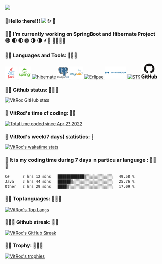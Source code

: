 ![](https://media.giphy.com/media/3o7TKDEhaHWJpBs2Xu/giphy.gif)
   
### 🌈Hello there!!!  ![](https://komarev.com/ghpvc/?username=VitRod&color=green)  ✨ 🌈
### 🔱🌈 I’m currently working on SpringBoot and Hibernate Project😄 🌒  🌓 🌞 🌗  🌘 ⚡ 💪 🌈🏳️‍🌈🔱
     
<!--
**VitRod/VitRod** is a ✨ _special_ ✨ repository because its `README.md` (this file) appears on your GitHub profile.

Here are some ideas to get you started:
    
- 🔭 I’m currently working on ...
- 🌱 I’m currently learning ...
- 👯 I’m looking to collaborate on ...
- 🤔 I’m looking for help with ...
- 💬 Ask me about ...
- 📫 How to reach me: ...
- 😄 Pronouns: ...
- ⚡ Fun fact: ...
-->

  

<h3 align="left">🔱🌈  Languages and Tools: 🏳️‍🌈🔱 </h3>
<p align="left"> 
   <a href="https://www.javatpoint.com/java-tutorial" target="_blank"> <img src="https://raw.githubusercontent.com/devicons/devicon/1119b9f84c0290e0f0b38982099a2bd027a48bf1/icons/java/java-original-wordmark.svg" alt="java" width="40" height="40"/> </a>
  <a href="https://www.javatpoint.com/spring-tutorial" target="_blank"> <img src="https://raw.githubusercontent.com/devicons/devicon/1119b9f84c0290e0f0b38982099a2bd027a48bf1/icons/spring/spring-original-wordmark.svg" alt="spring" width="40" height="40"/> </a>
  <a href="https://www.javatpoint.com/hibernate-tutorial" target="_blank"> <img src="https://www.vectorlogo.zone/logos/hibernate/hibernate-ar21.png" alt="hibernate" width="100" height="40"/> </a>
   <a href="https://www.javatpoint.com/postgresql-tutorial" target="_blank"> <img src="https://raw.githubusercontent.com/devicons/devicon/1119b9f84c0290e0f0b38982099a2bd027a48bf1/icons/postgresql/postgresql-original-wordmark.svg" alt="postgres" width="40" height="40"/> </a>
   <a href="https://www.javatpoint.com/mysql-tutorial" target="_blank"> <img src="https://raw.githubusercontent.com/devicons/devicon/1119b9f84c0290e0f0b38982099a2bd027a48bf1/icons/mysql/mysql-original-wordmark.svg" alt="mysql" width="40" height="40"/> </a>
  <a href="https://www.javatpoint.com/intellij-vs-eclipse" target="_blank"> <img src="https://upload.wikimedia.org/wikipedia/commons/thumb/d/d0/Eclipse-Luna-Logo.svg/2560px-Eclipse-Luna-Logo.svg.png" alt="Eclipse" width="60" height="30"/> </a>
  <a href="https://www.javatpoint.com/intellij-idea-tutorial" target="_blank"> <img src="https://raw.githubusercontent.com/devicons/devicon/1119b9f84c0290e0f0b38982099a2bd027a48bf1/icons/intellij/intellij-plain-wordmark.svg" alt="Intelij idea" width="70" height="40"/> </a>
   <a href="https://www.javatpoint.com/java" target="_blank"> <img src="http://3.bp.blogspot.com/-Ajql3_Oijdk/U438gFWH3fI/AAAAAAAAAKE/DFbF4ZLaqjY/s1600/spring-tool-suite-project-logo.png" alt="STS" width="50" height="50"/> </a>
  <a href="https://www.javatpoint.com/java" target="_blank"> <img src="https://raw.githubusercontent.com/devicons/devicon/1119b9f84c0290e0f0b38982099a2bd027a48bf1/icons/github/github-original-wordmark.svg" alt="Github" width="50" height="50"/> </a>
  </p>
     
  <h3 align="left">🔱🌈 Github status: 🏳️‍🌈🔱</h3>
  
  ![VitRod GitHub stats](https://github-readme-stats.vercel.app/api?username=VitRod)
  
 <!-- [![Anurag's GitHub stats](https://github-readme-stats.vercel.app/api?username=anuraghazra)](https://github.com/anuraghazra/github-readme-stats) -->
  
  <h3 align="left"> 🔱 VitRod's time of coding: 🏳️‍🌈</h3>
  
  <a href="https://wakatime.com/@a497e0ea-4978-42b2-9aa3-d3c04dc123a5"><img src="https://wakatime.com/badge/user/a497e0ea-4978-42b2-9aa3-d3c04dc123a5.svg" alt="Total time coded since Apr 22 2022" /></a>
  
 
  <h3 align="left"> 🔱 VitRod's week(7 days) statistics: 🌈 </h3>
  
  [![VitRod's wakatime stats](https://github-readme-stats.vercel.app/api/wakatime?username=VitRod)](https://github.com/anuraghazra/github-readme-stats)
  
    

  
  
  
   <h3 align="left"> 🌈 It is my coding time during 7 days in particular language : 🏳️‍🌈🔱</h3> 
  
<!--START_SECTION:waka-->

```text
C#      7 hrs 12 mins   ████████████▒░░░░░░░░░░░░   49.58 %
Java    3 hrs 44 mins   ██████▒░░░░░░░░░░░░░░░░░░   25.76 %
Other   2 hrs 29 mins   ████▒░░░░░░░░░░░░░░░░░░░░   17.09 %
```

<!--END_SECTION:waka-->
    
  <h3 align="left">🔱🌈   Top languages: 🏳️‍🌈🔱 </h3>
  
  [![VitRod's Top Langs](https://github-readme-stats.vercel.app/api/top-langs/?username=VitRod&layout=compact)](https://github.com/VitRod/github-readme-stats)
  
  
  <h3 align="left">🏳️‍🌈🔱  Github streak: 🔱🌈 </h3>
  
 [![VitRod's GitHub Streak](https://github-readme-streak-stats.herokuapp.com?user=VitRod&theme=elegant&hide_border=true&date_format=M%20j%5B%2C%20Y%5D)](https://git.io/streak-stats)
 
 <h3 align="left">🔱🌈  Trophy: 🏳️‍🌈🔱 </h3>
 
 
 [![VitRod's trophies](https://github-profile-trophy.vercel.app/?username=VitRod&theme=onedark)](https://github.com/VitRod/github-profile-trophy)

